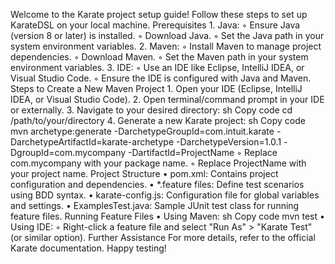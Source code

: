 Welcome to the Karate project setup guide! Follow these steps to set up KarateDSL on your local machine.
Prerequisites
    1. Java:
        ◦ Ensure Java (version 8 or later) is installed.
        ◦ Download Java.
        ◦ Set the Java path in your system environment variables.
    2. Maven:
        ◦ Install Maven to manage project dependencies.
        ◦ Download Maven.
        ◦ Set the Maven path in your system environment variables.
    3. IDE:
        ◦ Use an IDE like Eclipse, IntelliJ IDEA, or Visual Studio Code.
        ◦ Ensure the IDE is configured with Java and Maven.
Steps to Create a New Maven Project
    1. Open your IDE (Eclipse, IntelliJ IDEA, or Visual Studio Code).
    2. Open terminal/command prompt in your IDE or externally.
    3. Navigate to your desired directory:
       sh
       Copy code
       cd /path/to/your/directory
    4. Generate a new Karate project:
       sh
       Copy code
       mvn archetype:generate -DarchetypeGroupId=com.intuit.karate -DarchetypeArtifactId=karate-archetype -DarchetypeVersion=1.0.1 -DgroupId=com.mycompany -DartifactId=ProjectName
        ◦ Replace com.mycompany with your package name.
        ◦ Replace ProjectName with your project name.
Project Structure
    • pom.xml: Contains project configuration and dependencies.
    • *.feature files: Define test scenarios using BDD syntax.
    • karate-config.js: Configuration file for global variables and settings.
    • ExamplesTest.java: Sample JUnit test class for running feature files.
Running Feature Files
    • Using Maven:
      sh
      Copy code
      mvn test
    • Using IDE:
        ◦ Right-click a feature file and select "Run As" > "Karate Test" (or similar option).
Further Assistance
For more details, refer to the official Karate documentation.
Happy testing!
